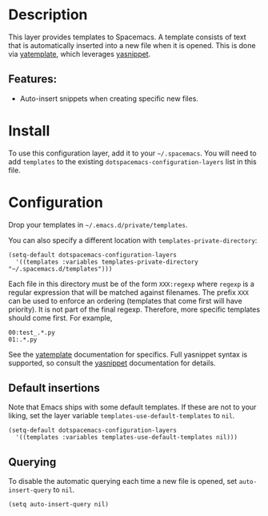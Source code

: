 Description
===========

This layer provides templates to Spacemacs. A template consists of text
that is automatically inserted into a new file when it is opened. This
is done via [yatemplate](https://github.com/mineo/yatemplate), which
leverages [yasnippet](https://github.com/joaotavora/yasnippet).

Features:
---------

-   Auto-insert snippets when creating specific new files.

Install
=======

To use this configuration layer, add it to your `~/.spacemacs`. You will
need to add `templates` to the existing
`dotspacemacs-configuration-layers` list in this file.

Configuration
=============

Drop your templates in `~/.emacs.d/private/templates`.

You can also specify a different location with
`templates-private-directory`:

``` {.commonlisp org-language="emacs-lisp"}
(setq-default dotspacemacs-configuration-layers
  '((templates :variables templates-private-directory "~/.spacemacs.d/templates")))
```

Each file in this directory must be of the form `XXX:regexp` where
`regexp` is a regular expression that will be matched against filenames.
The prefix `XXX` can be used to enforce an ordering (templates that come
first will have priority). It is not part of the final regexp.
Therefore, more specific templates should come first. For example,

``` {.example}
00:test_.*.py
01:.*.py
```

See the [yatemplate](https://github.com/mineo/yatemplate) documentation
for specifics. Full yasnippet syntax is supported, so consult the
[yasnippet](http://joaotavora.github.io/yasnippet/snippet-development.html)
documentation for details.

Default insertions
------------------

Note that Emacs ships with some default templates. If these are not to
your liking, set the layer variable `templates-use-default-templates` to
`nil`.

``` {.commonlisp org-language="emacs-lisp"}
(setq-default dotspacemacs-configuration-layers
  '((templates :variables templates-use-default-templates nil)))
```

Querying
--------

To disable the automatic querying each time a new file is opened, set
`auto-insert-query` to `nil`.

``` {.commonlisp org-language="emacs-lisp"}
(setq auto-insert-query nil)
```
